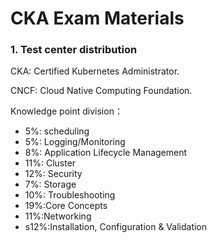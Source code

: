 # CKA Exam Materials


### 1. Test center distribution

CKA: Certified Kubernetes Administrator.

CNCF: Cloud Native Computing Foundation.

Knowledge point division：

- 5%: scheduling
- 5%: Logging/Monitoring
- 8%: Application Lifecycle Management
- 11%: Cluster
- 12%: Security
- 7%: Storage
- 10%: Troubleshooting
- 19%:Core Concepts
- 11%:Networking
- s12%:Installation, Configuration & Validation
